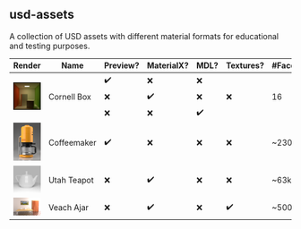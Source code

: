 ## usd-assets

A collection of USD assets with different material formats for educational and testing purposes.

<table>
    <thead>
        <tr>
            <th>Render</th>
            <th>Name</th>
            <th>Preview?</th>
            <th>MaterialX?</th>
            <th>MDL?</th>
            <th>Textures?</th>
            <th>#Faces</th>
            <th>License</th>
        </tr>
    </thead>
    <tbody>
        <tr>
            <td rowspan=3 align="center">
              <a href="cornell-box">
                <img max-width=120 width=120 src="cornell-box/preview.png" />
              </a>
            </td>
            <td rowspan=3>Cornell Box</td>
            <td>✔️</td>
            <td>❌</td>
            <td>❌</td>
            <td rowspan=3>❌</td>
            <td rowspan=3>16</td>
            <td rowspan=3>CC0</td>
        </tr>
        <tr>
            <td>❌</td>
            <td>✔️</td>
            <td>❌</td>
        </tr>
        <tr>
            <td>❌</td>
            <td>❌</td>
            <td>✔️</td>
        </tr>
        <tr>
            <td align="center">
              <a href="coffeemaker">
                <img max-width=120 width=120 src="coffeemaker/preview.png" />
              </a>
            </td>
            <td>Coffeemaker</td>
            <td>✔️</td>
            <td>❌</td>
            <td>❌</td>
            <td>❌</td>
            <td>~230k</td>
            <td>CC-BY</td>
        </tr>
        <tr>
            <td align="center">
              <a href="teapot">
                <img max-width=120 width=120 src="teapot/preview.png" />
              </a>
            </td>
            <td>Utah Teapot</td>
            <td>❌</td>
            <td>✔️</td>
            <td>❌</td>
            <td>❌</td>
            <td>~63k</td>
            <td>CC0</td>
        </tr>
        <tr>
            <td align="center">
              <a href="veach-ajar">
                <!-- Corresponds to height of 120, but has correct aspect ratio on mobile -->
                <img max-width=175 width=175 src="veach-ajar/preview.png" />
              </a>
            </td>
            <td>Veach Ajar</td>
            <td>❌</td>
            <td>✔️</td>
            <td>❌</td>
            <td>✔️</td>
            <td>~500k</td>
            <td>CC0</td>
        </tr>
    </tbody>
</table>
